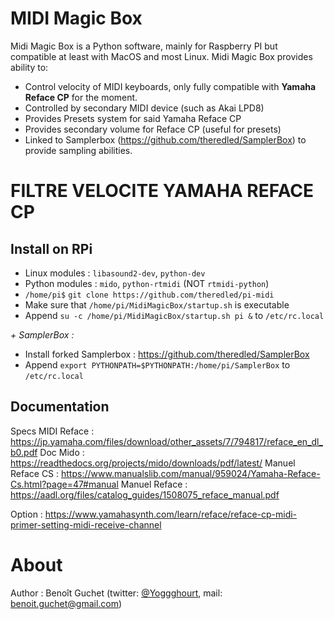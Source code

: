 # MIDI Magic Box

Midi Magic Box is a Python software, mainly for Raspberry PI but compatible at least with MacOS and most Linux. 
Midi Magic Box provides ability to:
- Control velocity of MIDI keyboards, only fully compatible with **Yamaha Reface CP** for the moment.
- Controlled by secondary MIDI device (such as Akai LPD8) 
- Provides Presets system for said Yamaha Reface CP
- Provides secondary volume for Reface CP (useful for presets)
- Linked to Samplerbox (https://github.com/theredled/SamplerBox) to provide sampling abilities.

# FILTRE VELOCITE YAMAHA REFACE CP 

Install on RPi
----
- Linux modules : `libasound2-dev`, `python-dev`
- Python modules : `mido`, `python-rtmidi` (NOT `rtmidi-python`)
- `/home/pi$` `git clone https://github.com/theredled/pi-midi`
- Make sure that `/home/pi/MidiMagicBox/startup.sh` is executable
- Append `su -c /home/pi/MidiMagicBox/startup.sh pi &` to `/etc/rc.local`

*+ SamplerBox :*
- Install forked Samplerbox : https://github.com/theredled/SamplerBox
- Append `export PYTHONPATH=$PYTHONPATH:/home/pi/SamplerBox` to `/etc/rc.local`

Documentation
----
Specs MIDI Reface : https://jp.yamaha.com/files/download/other_assets/7/794817/reface_en_dl_b0.pdf
Doc Mido : https://readthedocs.org/projects/mido/downloads/pdf/latest/
Manuel Reface CS :  https://www.manualslib.com/manual/959024/Yamaha-Reface-Cs.html?page=47#manual
Manuel Reface : https://aadl.org/files/catalog_guides/1508075_reface_manual.pdf

Option :
https://www.yamahasynth.com/learn/reface/reface-cp-midi-primer-setting-midi-receive-channel

# About

Author : Benoît Guchet (twitter: [@Yoggghourt](https:/twitter.com/yoggghourt), mail: [benoit.guchet@gmail.com](mailto:benoit.guchet@gmail.com))
